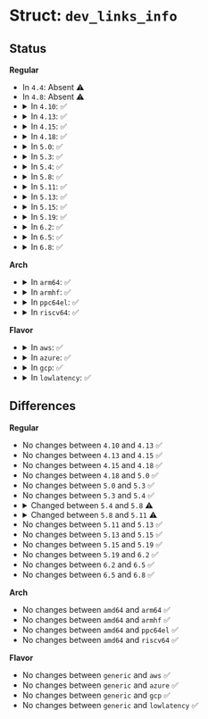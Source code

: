 # Struct: <code>dev_links_info</code>

## Status
<b>Regular</b>
<ul>
<li>
In <code>4.4</code>: Absent ⚠️
</li>
<li>
In <code>4.8</code>: Absent ⚠️
</li>
<li>
<details>
<summary>In <code>4.10</code>: ✅</summary>

```c
struct dev_links_info {
    struct list_head suppliers;
    struct list_head consumers;
    enum dl_dev_state status;
};
```
</details>
</li>
<li>
<details>
<summary>In <code>4.13</code>: ✅</summary>

```c
struct dev_links_info {
    struct list_head suppliers;
    struct list_head consumers;
    enum dl_dev_state status;
};
```
</details>
</li>
<li>
<details>
<summary>In <code>4.15</code>: ✅</summary>

```c
struct dev_links_info {
    struct list_head suppliers;
    struct list_head consumers;
    enum dl_dev_state status;
};
```
</details>
</li>
<li>
<details>
<summary>In <code>4.18</code>: ✅</summary>

```c
struct dev_links_info {
    struct list_head suppliers;
    struct list_head consumers;
    enum dl_dev_state status;
};
```
</details>
</li>
<li>
<details>
<summary>In <code>5.0</code>: ✅</summary>

```c
struct dev_links_info {
    struct list_head suppliers;
    struct list_head consumers;
    enum dl_dev_state status;
};
```
</details>
</li>
<li>
<details>
<summary>In <code>5.3</code>: ✅</summary>

```c
struct dev_links_info {
    struct list_head suppliers;
    struct list_head consumers;
    enum dl_dev_state status;
};
```
</details>
</li>
<li>
<details>
<summary>In <code>5.4</code>: ✅</summary>

```c
struct dev_links_info {
    struct list_head suppliers;
    struct list_head consumers;
    enum dl_dev_state status;
};
```
</details>
</li>
<li>
<details>
<summary>In <code>5.8</code>: ✅</summary>

```c
struct dev_links_info {
    struct list_head suppliers;
    struct list_head consumers;
    struct list_head needs_suppliers;
    struct list_head defer_hook;
    bool need_for_probe;
    enum dl_dev_state status;
};
```
</details>
</li>
<li>
<details>
<summary>In <code>5.11</code>: ✅</summary>

```c
struct dev_links_info {
    struct list_head suppliers;
    struct list_head consumers;
    struct list_head defer_sync;
    enum dl_dev_state status;
};
```
</details>
</li>
<li>
<details>
<summary>In <code>5.13</code>: ✅</summary>

```c
struct dev_links_info {
    struct list_head suppliers;
    struct list_head consumers;
    struct list_head defer_sync;
    enum dl_dev_state status;
};
```
</details>
</li>
<li>
<details>
<summary>In <code>5.15</code>: ✅</summary>

```c
struct dev_links_info {
    struct list_head suppliers;
    struct list_head consumers;
    struct list_head defer_sync;
    enum dl_dev_state status;
};
```
</details>
</li>
<li>
<details>
<summary>In <code>5.19</code>: ✅</summary>

```c
struct dev_links_info {
    struct list_head suppliers;
    struct list_head consumers;
    struct list_head defer_sync;
    enum dl_dev_state status;
};
```
</details>
</li>
<li>
<details>
<summary>In <code>6.2</code>: ✅</summary>

```c
struct dev_links_info {
    struct list_head suppliers;
    struct list_head consumers;
    struct list_head defer_sync;
    enum dl_dev_state status;
};
```
</details>
</li>
<li>
<details>
<summary>In <code>6.5</code>: ✅</summary>

```c
struct dev_links_info {
    struct list_head suppliers;
    struct list_head consumers;
    struct list_head defer_sync;
    enum dl_dev_state status;
};
```
</details>
</li>
<li>
<details>
<summary>In <code>6.8</code>: ✅</summary>

```c
struct dev_links_info {
    struct list_head suppliers;
    struct list_head consumers;
    struct list_head defer_sync;
    enum dl_dev_state status;
};
```
</details>
</li>
</ul>
<b>Arch</b>
<ul>
<li>
<details>
<summary>In <code>arm64</code>: ✅</summary>

```c
struct dev_links_info {
    struct list_head suppliers;
    struct list_head consumers;
    enum dl_dev_state status;
};
```
</details>
</li>
<li>
<details>
<summary>In <code>armhf</code>: ✅</summary>

```c
struct dev_links_info {
    struct list_head suppliers;
    struct list_head consumers;
    enum dl_dev_state status;
};
```
</details>
</li>
<li>
<details>
<summary>In <code>ppc64el</code>: ✅</summary>

```c
struct dev_links_info {
    struct list_head suppliers;
    struct list_head consumers;
    enum dl_dev_state status;
};
```
</details>
</li>
<li>
<details>
<summary>In <code>riscv64</code>: ✅</summary>

```c
struct dev_links_info {
    struct list_head suppliers;
    struct list_head consumers;
    enum dl_dev_state status;
};
```
</details>
</li>
</ul>
<b>Flavor</b>
<ul>
<li>
<details>
<summary>In <code>aws</code>: ✅</summary>

```c
struct dev_links_info {
    struct list_head suppliers;
    struct list_head consumers;
    enum dl_dev_state status;
};
```
</details>
</li>
<li>
<details>
<summary>In <code>azure</code>: ✅</summary>

```c
struct dev_links_info {
    struct list_head suppliers;
    struct list_head consumers;
    enum dl_dev_state status;
};
```
</details>
</li>
<li>
<details>
<summary>In <code>gcp</code>: ✅</summary>

```c
struct dev_links_info {
    struct list_head suppliers;
    struct list_head consumers;
    enum dl_dev_state status;
};
```
</details>
</li>
<li>
<details>
<summary>In <code>lowlatency</code>: ✅</summary>

```c
struct dev_links_info {
    struct list_head suppliers;
    struct list_head consumers;
    enum dl_dev_state status;
};
```
</details>
</li>
</ul>

## Differences
<b>Regular</b>
<ul>
<li>
No changes between <code>4.10</code> and <code>4.13</code> ✅
</li>
<li>
No changes between <code>4.13</code> and <code>4.15</code> ✅
</li>
<li>
No changes between <code>4.15</code> and <code>4.18</code> ✅
</li>
<li>
No changes between <code>4.18</code> and <code>5.0</code> ✅
</li>
<li>
No changes between <code>5.0</code> and <code>5.3</code> ✅
</li>
<li>
No changes between <code>5.3</code> and <code>5.4</code> ✅
</li>
<li>
<details>
<summary>Changed between <code>5.4</code> and <code>5.8</code> ⚠️</summary>
<ul>
<li>
<b>Field added. </b>
<code>struct list_head needs_suppliers</code>
</li>
<li>
<b>Field added. </b>
<code>struct list_head defer_hook</code>
</li>
<li>
<b>Field added. </b>
<code>bool need_for_probe</code>
</li>
</ul>
</details>
</li>
<li>
<details>
<summary>Changed between <code>5.8</code> and <code>5.11</code> ⚠️</summary>
<ul>
<li>
<b>Field added. </b>
<code>struct list_head defer_sync</code>
</li>
<li>
<b>Field removed. </b>
<code>struct list_head needs_suppliers</code>
</li>
<li>
<b>Field removed. </b>
<code>struct list_head defer_hook</code>
</li>
<li>
<b>Field removed. </b>
<code>bool need_for_probe</code>
</li>
</ul>
</details>
</li>
<li>
No changes between <code>5.11</code> and <code>5.13</code> ✅
</li>
<li>
No changes between <code>5.13</code> and <code>5.15</code> ✅
</li>
<li>
No changes between <code>5.15</code> and <code>5.19</code> ✅
</li>
<li>
No changes between <code>5.19</code> and <code>6.2</code> ✅
</li>
<li>
No changes between <code>6.2</code> and <code>6.5</code> ✅
</li>
<li>
No changes between <code>6.5</code> and <code>6.8</code> ✅
</li>
</ul>
<b>Arch</b>
<ul>
<li>
No changes between <code>amd64</code> and <code>arm64</code> ✅
</li>
<li>
No changes between <code>amd64</code> and <code>armhf</code> ✅
</li>
<li>
No changes between <code>amd64</code> and <code>ppc64el</code> ✅
</li>
<li>
No changes between <code>amd64</code> and <code>riscv64</code> ✅
</li>
</ul>
<b>Flavor</b>
<ul>
<li>
No changes between <code>generic</code> and <code>aws</code> ✅
</li>
<li>
No changes between <code>generic</code> and <code>azure</code> ✅
</li>
<li>
No changes between <code>generic</code> and <code>gcp</code> ✅
</li>
<li>
No changes between <code>generic</code> and <code>lowlatency</code> ✅
</li>
</ul>
